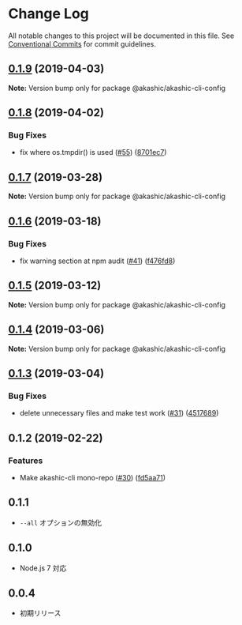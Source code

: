 # Change Log

All notable changes to this project will be documented in this file.
See [Conventional Commits](https://conventionalcommits.org) for commit guidelines.

## [0.1.9](https://github-com-akashic-cli/akashic-games/akashic-cli/compare/@akashic/akashic-cli-config@0.1.8...@akashic/akashic-cli-config@0.1.9) (2019-04-03)

**Note:** Version bump only for package @akashic/akashic-cli-config





## [0.1.8](https://github-com-akashic-cli/akashic-games/akashic-cli/compare/@akashic/akashic-cli-config@0.1.7...@akashic/akashic-cli-config@0.1.8) (2019-04-02)


### Bug Fixes

* fix where os.tmpdir() is used ([#55](https://github-com-akashic-cli/akashic-games/akashic-cli/issues/55)) ([8701ec7](https://github-com-akashic-cli/akashic-games/akashic-cli/commit/8701ec7))





## [0.1.7](https://github-com-akashic-cli/akashic-games/akashic-cli/compare/@akashic/akashic-cli-config@0.1.6...@akashic/akashic-cli-config@0.1.7) (2019-03-28)

**Note:** Version bump only for package @akashic/akashic-cli-config





## [0.1.6](https://github-com-akashic-cli/akashic-games/akashic-cli/compare/@akashic/akashic-cli-config@0.1.5...@akashic/akashic-cli-config@0.1.6) (2019-03-18)


### Bug Fixes

* fix warning section at npm audit ([#41](https://github-com-akashic-cli/akashic-games/akashic-cli/issues/41)) ([f476fd8](https://github-com-akashic-cli/akashic-games/akashic-cli/commit/f476fd8))





## [0.1.5](https://github-com-akashic-cli/akashic-games/akashic-cli/compare/@akashic/akashic-cli-config@0.1.4...@akashic/akashic-cli-config@0.1.5) (2019-03-12)

**Note:** Version bump only for package @akashic/akashic-cli-config





## [0.1.4](https://github-com-akashic-cli/akashic-games/akashic-cli/compare/@akashic/akashic-cli-config@0.1.3...@akashic/akashic-cli-config@0.1.4) (2019-03-06)

**Note:** Version bump only for package @akashic/akashic-cli-config





## [0.1.3](https://github-com-akashic-cli/akashic-games/akashic-cli/compare/@akashic/akashic-cli-config@0.1.2...@akashic/akashic-cli-config@0.1.3) (2019-03-04)


### Bug Fixes

* delete unnecessary files and make test work ([#31](https://github-com-akashic-cli/akashic-games/akashic-cli/issues/31)) ([4517689](https://github-com-akashic-cli/akashic-games/akashic-cli/commit/4517689))





## 0.1.2 (2019-02-22)


### Features

* Make akashic-cli mono-repo ([#30](https://github-com-akashic-cli/akashic-games/akashic-cli/issues/30)) ([fd5aa71](https://github-com-akashic-cli/akashic-games/akashic-cli/commit/fd5aa71))





## 0.1.1
* `--all` オプションの無効化

## 0.1.0
* Node.js 7 対応

## 0.0.4
* 初期リリース
